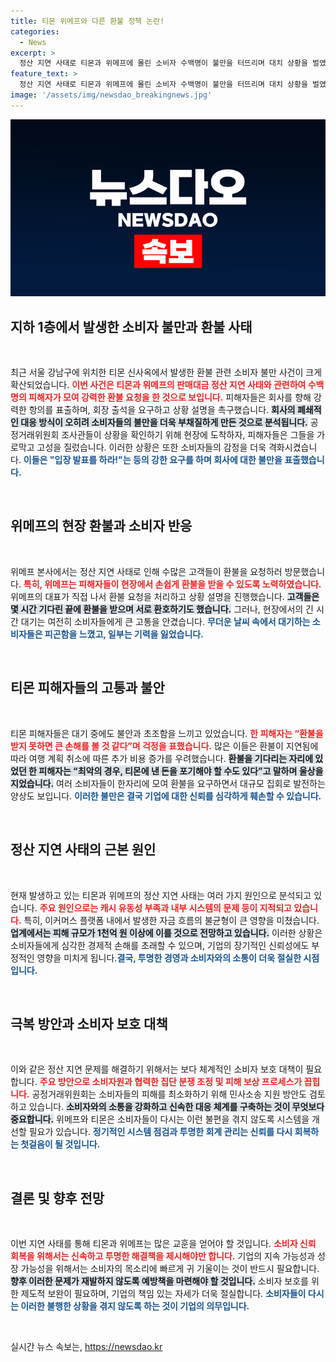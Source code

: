```yaml
---
title: 티몬 위메프와 다른 환불 정책 논란!
categories:
  - News
excerpt: >
  정산 지연 사태로 티몬과 위메프에 몰린 소비자 수백명이 불만을 터뜨리며 대치 상황을 벌였다. 티몬은 건물을 폐쇄하고 들어가지 못하게 했지만, 위메프는 현장 환불로 대조적인 대응을 보였다. 피해자들의 분노는 더욱 확산되고 있다.
feature_text: >
  정산 지연 사태로 티몬과 위메프에 몰린 소비자 수백명이 불만을 터뜨리며 대치 상황을 벌였다. 티몬은 건물을 폐쇄하고 들어가지 못하게 했지만, 위메프는 현장 환불로 대조적인 대응을 보였다. 피해자들의 분노는 더욱 확산되고 있다.
image: '/assets/img/newsdao_breakingnews.jpg'
---
```


<p><img src="/assets/img/newsdao_breakingnews.jpg" alt="implanttips 속보" /></p>

<h2 data-ke-size="size26">지하 1층에서 발생한 소비자 불만과 환불 사태</h2>

<p data-ke-size="size16">&nbsp;</p>

<p>최근 서울 강남구에 위치한 티몬 신사옥에서 발생한 환불 관련 소비자 불만 사건이 크게 확산되었습니다. <b><span style="color: #ee2323;">이번 사건은 티몬과 위메프의 판매대금 정산 지연 사태와 관련하여 수백 명의 피해자가 모여 강력한 환불 요청을 한 것으로 보입니다.</span></b> 피해자들은 회사를 향해 강력한 항의를 표출하며, 회장 출석을 요구하고 상황 설명을 촉구했습니다. <b><span style="background-color: #21538527;">회사의 폐쇄적인 대응 방식이 오히려 소비자들의 불만을 더욱 부채질하게 만든 것으로 분석됩니다.</span></b> 공정거래위원회 조사관들이 상황을 확인하기 위해 현장에 도착하자, 피해자들은 그들을 가로막고 고성을 질렀습니다. 이러한 상황은 또한 소비자들의 감정을 더욱 격화시켰습니다. <b><span style="color: #1a5490;">이들은 "입장 발표를 하라!"는 등의 강한 요구를 하며 회사에 대한 불만을 표출했습니다.</span></b></p>

<p data-ke-size="size16">&nbsp;</p>

<h2 data-ke-size="size26">위메프의 현장 환불과 소비자 반응</h2>

<p data-ke-size="size16">&nbsp;</p>

<p>위메프 본사에서는 정산 지연 사태로 인해 수많은 고객들이 환불을 요청하러 방문했습니다. <b><span style="color: #ee2323;">특히, 위메프는 피해자들이 현장에서 손쉽게 환불을 받을 수 있도록 노력하였습니다.</span></b> 위메프의 대표가 직접 나서 환불 요청을 처리하고 상황 설명을 진행했습니다. <b><span style="background-color: #21538527;">고객들은 몇 시간 기다린 끝에 환불을 받으며 서로 환호하기도 했습니다.</span></b> 그러나, 현장에서의 긴 시간 대기는 여전히 소비자들에게 큰 고통을 안겼습니다. <b><span style="color: #1a5490;">무더운 날씨 속에서 대기하는 소비자들은 피곤함을 느꼈고, 일부는 기력을 잃었습니다.</span></b></p>

<p data-ke-size="size16">&nbsp;</p>

<h2 data-ke-size="size26">티몬 피해자들의 고통과 불안</h2>

<p data-ke-size="size16">&nbsp;</p>

<p>티몬 피해자들은 대기 중에도 불안과 초조함을 느끼고 있었습니다. <b><span style="color: #ee2323;">한 피해자는 “환불을 받지 못하면 큰 손해를 볼 것 같다”며 걱정을 표했습니다.</span></b> 많은 이들은 환불이 지연됨에 따라 여행 계획 취소에 따른 추가 비용 증가를 우려했습니다. <b><span style="background-color: #21538527;">환불을 기다리는 자리에 있었던 한 피해자는 “최악의 경우, 티몬에 낸 돈을 포기해야 할 수도 있다”고 말하며 울상을 지었습니다.</span></b> 여러 소비자들이 한자리에 모여 환불을 요구하면서 대규모 집회로 발전하는 양상도 보입니다. <b><span style="color: #1a5490;">이러한 불만은 결국 기업에 대한 신뢰를 심각하게 훼손할 수 있습니다.</span></b></p>

<p data-ke-size="size16">&nbsp;</p>

<h2 data-ke-size="size26">정산 지연 사태의 근본 원인</h2>

<p data-ke-size="size16">&nbsp;</p>

<p>현재 발생하고 있는 티몬과 위메프의 정산 지연 사태는 여러 가지 원인으로 분석되고 있습니다. <b><span style="color: #ee2323;">주요 원인으로는 캐시 유동성 부족과 내부 시스템의 문제 등이 지적되고 있습니다.</span></b> 특히, 이커머스 플랫폼 내에서 발생한 자금 흐름의 불균형이 큰 영향을 미쳤습니다. <b><span style="background-color: #21538527;">업계에서는 피해 규모가 1천억 원 이상에 이를 것으로 전망하고 있습니다.</span></b> 이러한 상황은 소비자들에게 심각한 경제적 손해를 초래할 수 있으며, 기업의 장기적인 신뢰성에도 부정적인 영향을 미치게 됩니다.<b><span style="color: #1a5490;">결국, 투명한 경영과 소비자와의 소통이 더욱 절실한 시점입니다.</span></b></p>

<p data-ke-size="size16">&nbsp;</p>

<h2 data-ke-size="size26">극복 방안과 소비자 보호 대책</h2>

<p data-ke-size="size16">&nbsp;</p>

<p>이와 같은 정산 지연 문제를 해결하기 위해서는 보다 체계적인 소비자 보호 대책이 필요합니다. <b><span style="color: #ee2323;">주요 방안으로 소비자원과 협력한 집단 분쟁 조정 및 피해 보상 프로세스가 꼽힙니다.</span></b> 공정거래위원회는 소비자들의 피해를 최소화하기 위해 민사소송 지원 방안도 검토하고 있습니다. <b><span style="background-color: #21538527;">소비자와의 소통을 강화하고 신속한 대응 체계를 구축하는 것이 무엇보다 중요합니다.</span></b> 위메프와 티몬은 소비자들이 다시는 이런 불편을 겪지 않도록 시스템을 개선할 필요가 있습니다. <b><span style="color: #1a5490;">정기적인 시스템 점검과 투명한 회계 관리는 신뢰를 다시 회복하는 첫걸음이 될 것입니다.</span></b></p>

<p data-ke-size="size16">&nbsp;</p>

<h2 data-ke-size="size26">결론 및 향후 전망</h2>

<p data-ke-size="size16">&nbsp;</p>

<p>이번 지연 사태를 통해 티몬과 위메프는 많은 교훈을 얻어야 할 것입니다. <b><span style="color: #ee2323;">소비자 신뢰 회복을 위해서는 신속하고 투명한 해결책을 제시해야만 합니다.</span></b> 기업의 지속 가능성과 성장 가능성을 위해서는 소비자의 목소리에 빠르게 귀 기울이는 것이 반드시 필요합니다. <b><span style="background-color: #21538527;">향후 이러한 문제가 재발하지 않도록 예방책을 마련해야 할 것입니다.</span></b> 소비자 보호를 위한 제도적 보완이 필요하며, 기업의 책임 있는 자세가 더욱 절실합니다. <b><span style="color: #1a5490;">소비자들이 다시는 이러한 불행한 상황을 겪지 않도록 하는 것이 기업의 의무입니다.</span></b></p>

<p data-ke-size="size16">&nbsp;</p>
실시간 뉴스 속보는, <a href="https://newsdao.kr" rel="dofollow">https://newsdao.kr</a>


